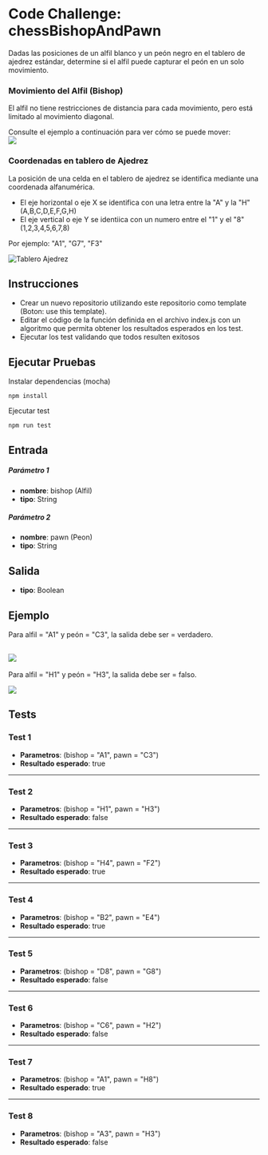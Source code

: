 # Code Challenge: chessBishopAndPawn

Dadas las posiciones de un alfil blanco y un peón negro en el tablero de ajedrez estándar, 
determine si el alfil puede capturar el peón en un solo movimiento.

### Movimiento del Alfil (Bishop)
El alfil no tiene restricciones de distancia para cada movimiento, pero está limitado al movimiento diagonal. 

Consulte el ejemplo a continuación para ver cómo se puede mover:  
![](https://firebasestorage.googleapis.com/v0/b/fullstack-extraordinary.appspot.com/o/TheCodeChallenge%2Fbishop.jpg?alt=media&token=260667ac-a778-4135-9a16-a6c1e19f57c4)

### Coordenadas en tablero de Ajedrez
La posición de una celda en el tablero de ajedrez se identifica mediante una coordenada alfanumérica.   

- El eje horizontal o eje X se identifica con una letra entre la "A" y la "H" (A,B,C,D,E,F,G,H)  
- El eje vertical o eje Y se identiica con un numero entre el "1" y el "8" (1,2,3,4,5,6,7,8)  

Por ejemplo: "A1", "G7", "F3"  

![Tablero Ajedrez](https://firebasestorage.googleapis.com/v0/b/fullstack-extraordinary.appspot.com/o/TheCodeChallenge%2FtablerAjedrez.jpg?alt=media&token=d6ba9a45-7646-49a1-b7c2-45138e9df7fd)


## Instrucciones
- Crear un nuevo repositorio utilizando este repositorio como template (Boton: use this template).
- Editar el código de la función definida en el archivo index.js con un algoritmo que permita obtener los resultados esperados en los test.
- Ejecutar los test validando que todos resulten exitosos

## Ejecutar Pruebas

Instalar dependencias (mocha)
```
npm install
```

Ejecutar test
```
npm run test
```
## Entrada

##### Parámetro 1
- **nombre**: bishop (Alfil)
- **tipo**: String

##### Parámetro 2
- **nombre**: pawn (Peon)
- **tipo**: String

## Salida

- **tipo**: Boolean

## Ejemplo
Para alfil = "A1" y peón = "C3", la salida debe ser = verdadero.  

![](https://firebasestorage.googleapis.com/v0/b/fullstack-extraordinary.appspot.com/o/TheCodeChallenge%2FbishopPawn1.jpg?alt=media&token=c130d63b-2de4-4328-a9cb-4bb0d7658e1d)  
---  

Para alfil = "H1" y peón = "H3", la salida debe ser = falso.  

![](https://firebasestorage.googleapis.com/v0/b/fullstack-extraordinary.appspot.com/o/TheCodeChallenge%2FbishopPawn2.jpg?alt=media&token=74344d5f-b9fb-4853-909f-4c592829ce12)  
## Tests

### Test 1  

- **Parametros**: (bishop = "A1", pawn = "C3")  
- **Resultado esperado**: true
---
### Test 2  

- **Parametros**: (bishop = "H1", pawn = "H3")  
- **Resultado esperado**: false
---
### Test 3  

- **Parametros**: (bishop = "H4", pawn = "F2")  
- **Resultado esperado**: true
---
### Test 4  

- **Parametros**: (bishop = "B2", pawn = "E4")  
- **Resultado esperado**: true
---
### Test 5

- **Parametros**: (bishop = "D8", pawn = "G8")  
- **Resultado esperado**: false

---
### Test 6 

- **Parametros**: (bishop = "C6", pawn = "H2")  
- **Resultado esperado**: false

---
### Test 7 

- **Parametros**: (bishop = "A1", pawn = "H8")  
- **Resultado esperado**: true

---
### Test 8

- **Parametros**: (bishop = "A3", pawn = "H3")  
- **Resultado esperado**: false
